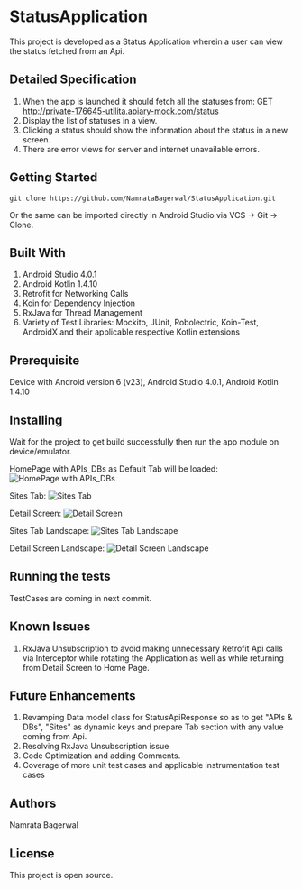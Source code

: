 # StatusApplication

This project is developed as a Status Application wherein a user can view the status fetched from an Api.

## Detailed Specification

1. When the app is launched it should fetch all the statuses from:
GET http://private-176645-utilita.apiary-mock.com/status
2. Display the list of statuses in a view.
3. Clicking a status should show the information about the status in a new screen.
4. There are error views for server and internet unavailable errors.

## Getting Started

```
git clone https://github.com/NamrataBagerwal/StatusApplication.git
```

Or the same can be imported directly in Android Studio via VCS -> Git -> Clone.

## Built With
1. Android Studio 4.0.1
2. Android Kotlin 1.4.10
4. Retrofit for Networking Calls
5. Koin for Dependency Injection
6. RxJava for Thread Management
7. Variety of Test Libraries: Mockito, JUnit, Robolectric, Koin-Test, AndroidX and their applicable respective Kotlin extensions

## Prerequisite
Device with Android version 6 (v23), Android Studio 4.0.1, Android Kotlin 1.4.10

## Installing
Wait for the project to get build successfully then run the app module on device/emulator.

HomePage with APIs_DBs as Default Tab will be loaded:
![HomePage with APIs_DBs](screenshots/screenshot_apis_dbs.png)

Sites Tab:
![Sites Tab](screenshots/screenshot_sites.png)

Detail Screen:
![Detail Screen](screenshots/screenshot_detail_screen.png)

Sites Tab Landscape:
![Sites Tab Landscape](screenshots/screenshot_sites_landscape.png)

Detail Screen Landscape:
![Detail Screen Landscape](screenshots/screenshot_detail_screen_landscape.png)

## Running the tests
TestCases are coming in next commit.

## Known Issues
1. RxJava Unsubscription to avoid making unnecessary Retrofit Api calls via Interceptor
while rotating the Application as well as while returning from Detail Screen to Home Page.

## Future Enhancements
1. Revamping Data model class for StatusApiResponse so as to get "APIs & DBs", "Sites" as dynamic keys and prepare Tab section with any value coming from Api.
2. Resolving RxJava Unsubscription issue
2. Code Optimization and adding Comments.
3. Coverage of more unit test cases and applicable instrumentation test cases

## Authors
Namrata Bagerwal

## License
This project is open source.
